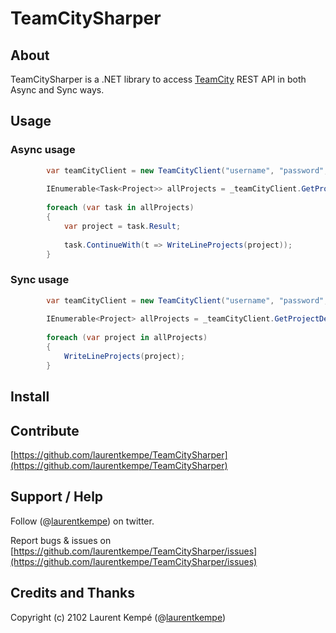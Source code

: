 # TeamCitySharper

## About

TeamCitySharper is a .NET library to access [TeamCity](http://www.jetbrains.com/teamcity ) REST API in both Async and Sync ways.

## Usage

### Async usage

```c#
        var teamCityClient = new TeamCityClient("username", "password", "yourServerUrl");
        
        IEnumerable<Task<Project>> allProjects = _teamCityClient.GetProjectDetailsAsync();
        
        foreach (var task in allProjects)
        {
            var project = task.Result;
        
            task.ContinueWith(t => WriteLineProjects(project));
        }
```

### Sync usage

```c#
        var teamCityClient = new TeamCityClient("username", "password", "yourServerUrl");
        
        IEnumerable<Project> allProjects = _teamCityClient.GetProjectDetailsAsync();
        
        foreach (var project in allProjects)
        {       
            WriteLineProjects(project);
        }
```


## Install

## Contribute

[https://github.com/laurentkempe/TeamCitySharper](https://github.com/laurentkempe/TeamCitySharper)

## Support / Help

Follow (@[laurentkempe](https://twitter.com/laurentkempe)) on twitter.

Report bugs & issues on [https://github.com/laurentkempe/TeamCitySharper/issues](https://github.com/laurentkempe/TeamCitySharper/issues)

## Credits and Thanks

Copyright (c) 2102 Laurent Kempé (@[laurentkempe](https://twitter.com/laurentkempe))


